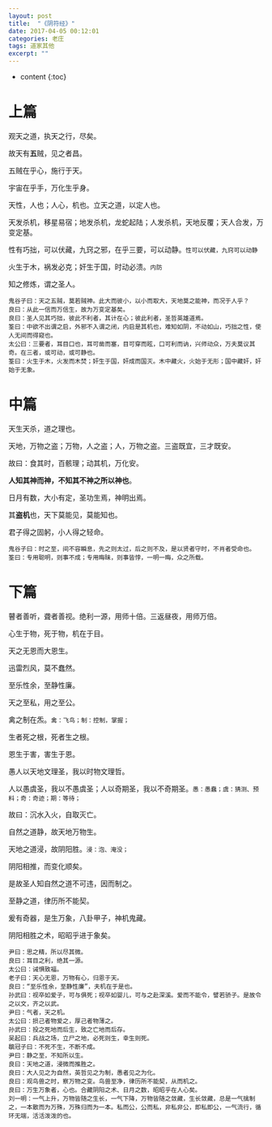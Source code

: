 ```yaml
---
layout: post
title:  "《阴符经》"
date: 2017-04-05 00:12:01
categories: 老庄
tags: 道家其他
excerpt: ""
---
```


* content
{:toc}

# 上篇
观天之道，执天之行，尽矣。

故天有**五**贼，见之者昌。

五贼在乎心，施行于天。

宇宙在乎手，万化生乎身。

天性，人也；人心，机也。立天之道，以定人也。

天发杀机，移星易宿；地发杀机，龙蛇起陆；人发杀机，天地反覆；天人合发，万变定基。

性有巧拙，可以伏藏，九窍之邪，在乎三要，可以动静。`性可以伏藏，九窍可以动静`

火生于木，祸发必克；奸生于国，时动必溃。`内防`

知之修炼，谓之圣人。

```
鬼谷子曰：天之五贼，莫若贼神。此大而彼小，以小而取大，天地莫之能神，而况于人乎？
良曰：从此一信而万信生，故为万变定基矣。
良曰：圣人见其巧拙，彼此不利者，其计在心；彼此利者，圣哲英雄道焉。
筌曰：中欲不出谓之启，外邪不入谓之闭，内启是其机也，难知如阴，不动如山，巧拙之性，使人无间而得窥也。
太公曰：三要者，耳目口也，耳可凿而塞，目可穿而眩，口可利而讷，兴师动众，万夫莫议其奇。在三者，或可动，或可静也。
筌曰：火生于木，火发而木焚；奸生于国，奸成而国灭。木中藏火，火始于无形；国中藏奸，奸始于无象。
```






# 中篇
天生天杀，道之理也。

天地，万物之盗；万物，人之盗；人，万物之盗。三盗既宜，三才既安。

故曰：食其时，百骸理；动其机，万化安。

**人知其神而神，不知其不神之所以神也**。

日月有数，大小有定，圣功生焉，神明出焉。

其**盗机**也，天下莫能见，莫能知也。

君子得之固躬，小人得之轻命。

```
鬼谷子曰：时之至，间不容瞬息，先之则太过，后之则不及，是以贤者守时，不肖者受命也。
筌曰：专用聪明，则事不成；专用晦昧，则事皆悖，一明一晦，众之所载。
```








# 下篇
瞽者善听，聋者善视。绝利一源，用师十倍。三返昼夜，用师万倍。

心生于物，死于物，机在于目。

天之无恩而大恩生。

迅雷烈风，莫不蠢然。

至乐性余，至静性廉。

天之至私，用之至公。

禽之制在炁。`禽：飞鸟；制：控制，掌握；`

生者死之根，死者生之根。

恩生于害，害生于恩。

愚人以天地文理圣，我以时物文理哲。

人以愚虞圣，我以不愚虞圣；人以奇期圣，我以不奇期圣。`愚：愚蠢；虞：猜测、预料；奇：奇迹；期：等待；`

故曰：沉水入火，自取灭亡。

自然之道静，故天地万物生。

天地之道浸，故阴阳胜。`浸：泡、淹没；`

阴阳相推，而变化顺矣。

是故圣人知自然之道不可违，因而制之。

至静之道，律历所不能契。

爰有奇器，是生万象，八卦甲子，神机鬼藏。

阴阳相胜之术，昭昭乎进于象矣。



```
尹曰：思之精，所以尽其微。
良曰：耳目之利，绝其一源。
太公曰：诫惧致福。
老子曰：天心无恩，万物有心，归恩于天。
良曰：“至乐性余，至静性廉”，夫机在于是也。
孙武曰：视卒如爱子，可与俱死；视卒如婴儿，可与之赴深溪。爱而不能令，譬若骄子。是故令之以文，齐之以武。
尹曰：气者，天之机。
太公曰：损己者物爱之，厚己者物薄之。
孙武曰：投之死地而后生，致之亡地而后存。
吴起曰：兵战之场，立尸之地，必死则生，幸生则死。
鶡冠子曰：不死不生，不断不成。
尹曰：静之至，不知所以生。
良曰：天地之道，浸微而推胜之。
良曰：大人见之为自然，英哲见之为制，愚者见之为化。
良曰：观鸟兽之时，察万物之变。鸟兽至净，律历所不能契，从而机之。
良曰：万生万象者，心也。合藏阴阳之术、日月之数，昭昭乎在人心矣。
刘一明：一气上升，万物皆随之生长，一气下降，万物皆随之敛藏，生长敛藏，总是一气擒制之，一本散而为万殊，万殊归而为一本。私而公，公而私，非私非公，即私即公，一气流行，循环无端，活活泼泼的也。
```





